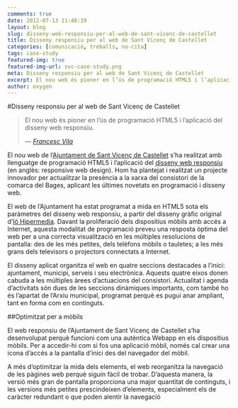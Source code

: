 ```yaml
---
comments: true
date: 2012-07-13 11:48:19
layout: blog
slug: disseny-web-responsiu-per-al-web-de-sant-vicenc-de-castellet
title: Disseny responsiu per al web de Sant Vicenç de Castellet
categories: [comunicació, treballs, no-cita]
tags: case-study
featured-img: true
featured-img-url: svc-case-study.png
meta: Disseny responsiu per al web de Sant Vicenç de Castellet
excerpt: El nou web és pioner en l’ús de programació HTML5 i l’aplicació del disseny web responsiu.
author: oxygen
---
```


#Disseny responsiu per al web de Sant Vicenç de Castellet

<blockquote>
	<p>El nou web és pioner en l’ús de programació HTML5 i l’aplicació del disseny web responsiu.</p>
	<footer>
		&mdash; <cite><a href="{{ page.url }}" title="{{ page.title }}">Francesc Vila</a></cite>
	</footer>
</blockquote>

El nou web de l’[Ajuntament de Sant Vicenç de Castellet](http://www.svc.cat/) s’ha realitzat amb llenguatge de programació HTML5 i l’aplicació del [disseny web responsiu](http://www.svc.cat/svcastellet/ca/disseny-web-responsiu) (en anglès: responsive web design). Hom ha plantejat i realitzat un projecte innovador per actualitzar la presència a la xarxa del consistori de la comarca del Bages, aplicant les últimes novetats en programació i disseny web.

El web de l’Ajuntament ha estat programat a mida en HTML5 sota els paràmetres del disseny web responsiu, a partir del disseny gràfic original d’[Ió Hipermedia](http://www.iohipermedia.com/). Davant la proliferació dels dispositius mòbils amb accés a Internet, aquesta modalitat de programació preveu una resposta òptima del web per a una correcta visualització en les múltiples resolucions de pantalla: des de les més petites, dels telèfons mòbils o tauletes; a les més grans dels televisors o projectors connectats a Internet.

El disseny aplicat organitza el web en quatre seccions destacades a l’inici: ajuntament, municipi, serveis i seu electrònica. Aquests quatre eixos donen cabuda a les múltiples àrees d’actuacions del consistori. Actualitat i agenda d’activitats són dues de les seccions dinàmiques importants, com també ho és l’apartat de l’Arxiu municipal, programat perquè es pugui anar ampliant, tant en forma com en continguts.

##Optimitzat per a mòbils

El web responsiu de l’Ajuntament de Sant Vicenç de Castellet s’ha desenvolupat perquè funcioni com una autèntica Webapp en els dispositius mòbils. Per a accedir-hi com si fos una aplicació mòbil, només cal crear una icona d’accés a la pantalla d’inici des del navegador del mòbil.

A més d’optimitzar la mida dels elements, el web reorganitza la navegació de les pàgines web perquè siguin fàcil de trobar. D’aquesta manera, la versió més gran de pantalla proporciona una major quantitat de continguts, i les versions més petites prescindeixen d’elements, especialment els de caràcter redundant o que poden alentir la navegació